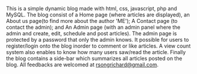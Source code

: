 This is a simple dynamic blog made with html, css, javascript, php and MySQL. 
The blog consist of a Home page (where articles are displayed), an About us page(to find more about the author 'ME');
A Contact page (to contact the admin);
and An Admin page (with an admin panel where the admin and create, edit, schedule and post articles).
The admin page is protected by a password that only the admin knows.
It possible for users to register/login onto the blog inorder to comment or like articles.
A view count system also enables to know how many users saw/read the article.
Finally the blog contains a side-bar which summarizes all articles posted on the blog.
All feedbacks are welcomed at rsongrichard@gmail.com.
